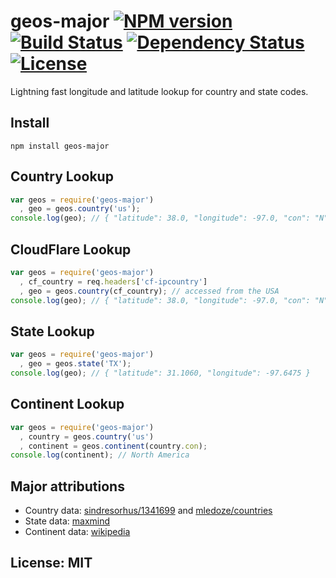 # geos-major [![NPM version](https://badge.fury.io/js/geos-major.png?branch=master)](http://badge.fury.io/js/geos-major) [![Build Status](https://travis-ci.org/angleman/geos-major.png?branch=master)](https://travis-ci.org/angleman/geos-major) [![Dependency Status](https://gemnasium.com/angleman/geos-major.png?branch=master)](https://gemnasium.com/angleman/geos-major) [![License](http://badgr.co/use/MIT.png?bg=%234ed50e)](http://opensource.org/licenses/MIT)

Lightning fast longitude and latitude lookup for country and state codes.

## Install

```
npm install geos-major
```

## Country Lookup

```javascript
var geos = require('geos-major')
  , geo = geos.country('us');
console.log(geo); // { "latitude": 38.0, "longitude": -97.0, "con": "N" }

```

## CloudFlare Lookup
```javascript
var geos = require('geos-major')
  , cf_country = req.headers['cf-ipcountry']
  , geo = geos.country(cf_country); // accessed from the USA
console.log(geo); // { "latitude": 38.0, "longitude": -97.0, "con": "N" }
```

## State Lookup
```javascript
var geos = require('geos-major')
  , geo = geos.state('TX');
console.log(geo); // { "latitude": 31.1060, "longitude": -97.6475 }
```

## Continent Lookup
```javascript
var geos = require('geos-major')
  , country = geos.country('us')
  , continent = geos.continent(country.con);
console.log(continent); // North America
```

## Major attributions
* Country data: [sindresorhus/1341699](https://gist.github.com/sindresorhus/1341699) and [mledoze/countries](https://github.com/mledoze/countries)
* State data: [maxmind](http://dev.maxmind.com/geoip/legacy/codes/state_latlon/)
* Continent data: [wikipedia](https://en.wikipedia.org/wiki/List_of_sovereign_states_and_dependent_territories_by_continent_%28data_file%29)

## License: MIT
